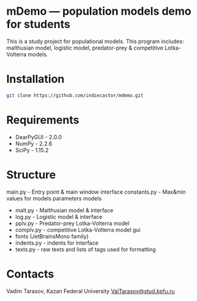 # mDemo — population models demo for students
This is a study project for populational models. This program includes:
malthusian model, logistic model, predator-prey & competitive Lotka-Volterra models.

# Installation
```bash
git clone https://github.com/indiecastor/mdemo.git
```

# Requirements
- DearPyGUI - 2.0.0
- NumPy     - 2.2.6
- SciPy     - 1.15.2

# Structure
main.py - Entry point & main window interface
constants.py - Max&min values for models parameters
models
- malt.py - Malthusian model & interface
- log.py  - Logistic model & interface
- pplv.py - Predator-prey Lotka-Volterra model
- complv.py - competitive Lotka-Volterra model
gui
- fonts (JetBrainsMono family)
- indents.py - indents for interface
- texts.py - raw texts and lists of tags used for formatting

# Contacts
Vadim Tarasov, Kazan Federal University
VaITarasov@stud.kpfu.ru